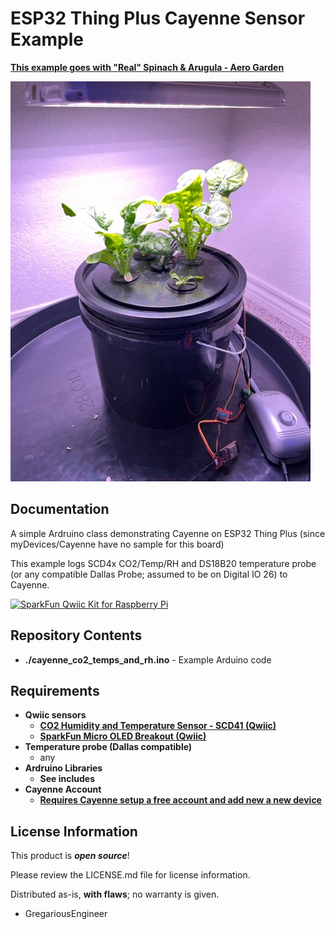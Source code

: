 # ESP32 Thing Plus Cayenne Sensor Example

[**This example goes with "Real" Spinach & Arugula - Aero Garden**](https://www.gregariousengineering.com/2022/04/real-spinach-arugula-aero-garden.html)

<img src="https://github.com/GregariousEngineering/ESP32ThingPlusCayenneSensor/blob/master/images/AeroSetup.jpg">

Documentation
-------------------

A simple Ardruino class demonstrating Cayenne on ESP32 Thing Plus (since myDevices/Cayenne have no sample for this board)

This example logs SCD4x CO2/Temp/RH and DS18B20 temperature probe (or any compatible Dallas Probe; assumed to be on Digital IO 26) to Cayenne.

[![SparkFun Qwiic Kit for Raspberry Pi](https://cdn.sparkfun.com//assets/parts/1/4/2/4/1/15663-SparkFun_Thing_Plus_-_ESP32_WROOM-01.jpg)](https://www.sparkfun.com/products/15663)


Repository Contents
-------------------
* **./cayenne_co2_temps_and_rh.ino** - Example Arduino code 


Requirements
--------------
* **Qwiic sensors**
   * **[CO2 Humidity and Temperature Sensor - SCD41 (Qwiic)](https://www.sparkfun.com/products/18366)**
   * **[SparkFun Micro OLED Breakout (Qwiic)](https://www.sparkfun.com/products/14532)**
* **Temperature probe (Dallas compatible)**
   * any
* **Ardruino Libraries**
   * **See includes**
* **Cayenne Account**
   * **[Requires Cayenne setup a free account and add new a new device](https://developers.mydevices.com/cayenne/landing/jumpstart-arduino-projects-cayenne/)**

License Information
-------------------

This product is _**open source**_! 

Please review the LICENSE.md file for license information. 

Distributed as-is, **with flaws**; no warranty is given.

- GregariousEngineer
